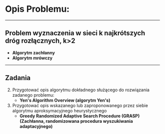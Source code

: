 # Opis Problemu:
---
## Problem wyznaczenia w sieci k najkrótszych dróg rozłącznych, k>2
- **Algorytm zachłanny**
- **Algorytm mrówczy**
---
## Zadania

2. Przygotować opis algorytmu dokładnego służącego do rozwiązania zadanego problemu:
    * **Yen's Algorithm Overview (algorytm Yen's)**
3. Przygotować opis wskazanego lub zaproponowanego przez siebie algorytmu aproksymacyjnego heurystycznego 
    * **Greedy Randomized Adaptive Search Procedure (GRASP) (Zachłanna, randomizowana procedura wyszukiwania adaptacyjnego)**
